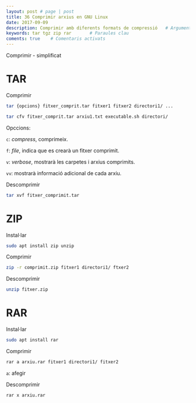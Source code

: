 ```yaml
---
layout: post # page | post
title: 36 Comprimir arxius en GNU Linux
date: 2017-09-09 
description: Comprimir amb diferents formats de compressió   # Argument
keywords: tar tgz zip rar       # Paraules clau
coments: true    # Comentaris activats
---
```


Comprimir - simplificat

# TAR

Comprimir

```bash
tar {opcions} fitxer_comprit.tar fitxer1 fitxer2 directori1/ ...
```

```bash
tar cfv fitxer_comprit.tar arxiu1.txt executable.sh directori/
```

Opccions:

`c`: *compress*, comprimeix.

`f`:  *file*, indica que es crearà un fitxer comprimit.

`v`: *verbose*, mostrarà les carpetes i arxius comprimits.

`vv`:  mostrarà informació adicional de cada arxiu.

Descomprimir

```bash
tar xvf fitxer_comprimit.tar
```

# ZIP

Instal·lar

```bash
sudo apt install zip unzip
```

Comprimir

```bash
zip -r comprimit.zip fitxer1 directori1/ ftxer2
```

Descomprimir

```bash
unzip fitxer.zip
```

# RAR

Instal·lar

```bash
sudo apt install rar
```

Comprimir

```bash
rar a arxiu.rar fitxer1 directori1/ fitxer2
```
`a`: afegir

Descomprimir

```bash
rar x arxiu.rar
```

